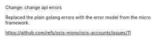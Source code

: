 Change: change api errors

Replaced the plain golang errors with the error model from the micro framework.


https://github.com/refs/ocis-mono/ocis-accounts/issues/11
